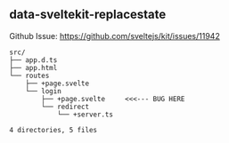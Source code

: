 ## data-sveltekit-replacestate

Github Issue: https://github.com/sveltejs/kit/issues/11942

```console
src/
├── app.d.ts
├── app.html
└── routes
    ├── +page.svelte
    └── login
        ├── +page.svelte     <<<--- BUG HERE
        └── redirect
            └── +server.ts

4 directories, 5 files
```
